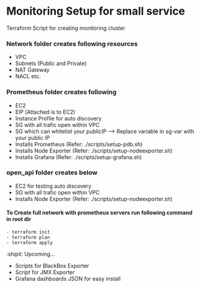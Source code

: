 # Monitoring Setup for small service
 Terraform Script for creating monitoring cluster
 
### Network folder creates following resources
 - VPC
 - Subnets (Public and Private)
 - NAT Gateway
 - NACL etc.

### Prometheus folder creates following
 - EC2
 - EIP (Attached is to EC2)
 - Instance Profile for auto discovery
 - SG with all trafic open within VPC
 - SG which can whitelist your publicIP --> Replace variable in sg-var with your public IP
 - Installs Prometheus (Refer: ./scripts/setup-pdb.sh)
 - Installs Node Exporter (Refer: ./scripts/setup-nodeexporter.sh)
 - Installs Grafana (Refer: ./scripts/setup-grafana.sh)

 ### open_api folder creates below
 - EC2 for testing auto discovery
 - SG with all trafic open within VPC
 - Installs Node Exporter (Refer: ./scripts/setup-nodeexporter.sh)

#### To Create full network with prometheus servers run following command in root dir
```hcl
- terraform init
- terraform plan
- terraform apply
```

:shipit: Upcoming...
- Scripts for BlackBox Exporter
- Script for JMX Exporter
- Grafana dashboards JSON for easy install

